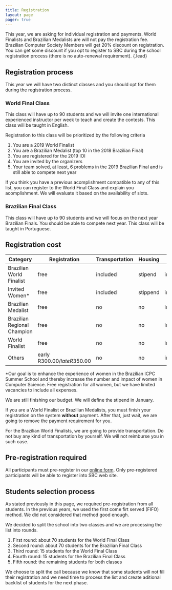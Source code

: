 ```yaml
---
title: Registration
layout: page
pager: true
---
```


This year, we are asking for individual registration and payments. World Finalists and Brazilian Medalists are will not pay the registration fee. Brazilian Computer Society Members will get 20% discount on registration. You can get some discount if you opt to register to SBC during the school registration process (there is no auto-renewal requirement).
{.lead}

## Registration process

This year we will have two distinct classes and you should opt for them during the registration process.

### World Final Class

This class will have up to 90 students and we will invite one international experienced instructor per week to teach and create the contests. This class will be taught in English.

Registration to this class will be prioritized by the following criteria

1. You are a 2019 World Finalist
1. You are a Brazilian Medalist (top 10 in the 2018 Brazilian Final)
1. You are registered for the 2019 IOI
1. You are invited by the organizers
1. Your team solved, at least, 6 problems in the 2019 Brazilian Final and is still able to compete next year

If you think you have a previous acomplishment compatible to any of this list, you can register to the World Final Class and explain you acomplishment. We will evaluate it based on the availability of slots.

### Brazilian Final Class

This class will have up to 90 students and we will focus on the next year Brazilian Finals. You should be able to compete next year. This class will be taught in Portuguese.

## Registration cost

Category | Registration | Transportation | Housing | Lunch | Dinner
---------|--------------|----------------|---------|-------|-------
Brazilian World Finalist | free | included | stipend | included | included
Invited Women* | free | included | stippend | included | included
Brazilian Medalist | free | no | no | included | included
Brazilian Regional Champion | free | no | no | included | included
World Finalist | free | no | no | included | included
Others | early R$300.00 / late R$350.00 | no | no | included | included

\*Our goal is to enhance the experience of women in the Brazilian ICPC Summer School and thereby increase the number and impact of women in Computer Science. Free registration for all women, but we have limited vacancies to include all expenses.

We are still finishing our budget. We will define the stipend in January.

If you are a World Finalist or Brazilian Medalists, you must finish your registration on the system **without** payment. After that, just wait, we are going to remove the payment requirement for you.

For the Brazilian World Finalists, we are going to provide transportation. Do not buy any kind of transportation by yourself. We will not reimburse you in such case.

## Pre-registration required

All participants must pre-register in our [online form](https://forms.gle/2TPXJSNDFZveDEaS9). Only pre-registered participants will be able to register into SBC web site.

## Students selection process

As stated previously in this page, we required pre-registration from all students. In the previous years, we used the first come firt served (FIFO) method. We did not considered that method good enough.

We decided to split the school into two classes and we are processing the list into rounds.

1. First round: about 70 students for the World Final Class
2. Second round: about 70 students for the Brazilian Final Class
3. Third round: 15 students for the World Final Class
4. Fourth round: 15 students for the Brazilian Final Class
5. Fifth round: the remaining students for both classes

We choose to split the call because we know that some students will not fill their registration and we need time to process the list and create aditional backlist of students for the next phase.


<!--
We are sending emails for each round to the selected students.

So far, we are in round 2, I have just send the second round email.

If you have not received emails yet, we kindly ask you to wait. We are at our speed limit and answering messages both through email and Facebook is taking more time that could be used to speedup the registration process. We also receive emails of people that made mistakes in the registration forms (like a team that split the registration into two classes). Some of these mistakes can be fixed, some can not.

We intend to finish the registrations by December 10th. -->
